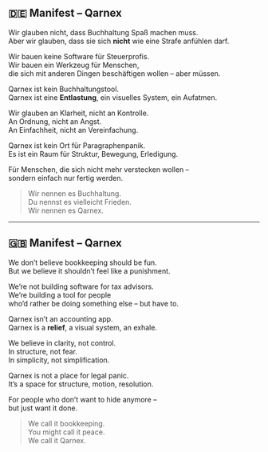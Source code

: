 ## 🇩🇪 Manifest – Qarnex

Wir glauben nicht, dass Buchhaltung Spaß machen muss.  
Aber wir glauben, dass sie sich **nicht** wie eine Strafe anfühlen darf.  

Wir bauen keine Software für Steuerprofis.  
Wir bauen ein Werkzeug für Menschen,  
die sich mit anderen Dingen beschäftigen wollen – aber müssen.  

Qarnex ist kein Buchhaltungstool.  
Qarnex ist eine **Entlastung**, ein visuelles System, ein Aufatmen.  

Wir glauben an Klarheit, nicht an Kontrolle.  
An Ordnung, nicht an Angst.  
An Einfachheit, nicht an Vereinfachung.  

Qarnex ist kein Ort für Paragraphenpanik.  
Es ist ein Raum für Struktur, Bewegung, Erledigung.  

Für Menschen, die sich nicht mehr verstecken wollen –  
sondern einfach nur fertig werden.

> Wir nennen es Buchhaltung.  
> Du nennst es vielleicht Frieden.  
> Wir nennen es Qarnex.

---

## 🇬🇧 Manifest – Qarnex

We don’t believe bookkeeping should be fun.  
But we believe it shouldn’t feel like a punishment.  

We’re not building software for tax advisors.  
We’re building a tool for people  
who’d rather be doing something else – but have to.

Qarnex isn’t an accounting app.  
Qarnex is a **relief**, a visual system, an exhale.  

We believe in clarity, not control.  
In structure, not fear.  
In simplicity, not simplification.  

Qarnex is not a place for legal panic.  
It’s a space for structure, motion, resolution.  

For people who don’t want to hide anymore –  
but just want it done.

> We call it bookkeeping.  
> You might call it peace.  
> We call it Qarnex.